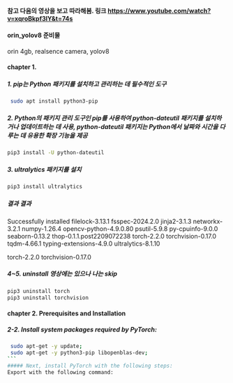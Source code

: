 ####  참고  다음의 영상을 보고 따라해봄.  링크 https://www.youtube.com/watch?v=xqroBkpf3lY&t=74s


#### orin_yolov8 준비물
orin 4gb, realsence camera, yolov8
#### chapter 1.
##### 1. pip는 Python 패키지를 설치하고 관리하는 데 필수적인 도구
``` bash
 sudo apt install python3-pip 
```
##### 2. Python의 패키지 관리 도구인 pip를 사용하여 python-dateutil 패키지를 설치하거나 업데이트하는 데 사용, python-dateutil 패키지는 Python에서 날짜와 시간을 다루는 데 유용한 확장 기능을 제공
``` bash
pip3 install -U python-dateutil
```
##### 3. ultralytics 패키지를 설치
``` bash
pip3 install ultralytics
```
##### 결과 결과
 Successfully installed filelock-3.13.1 fsspec-2024.2.0 jinja2-3.1.3 networkx-3.2.1 numpy-1.26.4 opencv-python-4.9.0.80 psutil-5.9.8 py-cpuinfo-9.0.0 seaborn-0.13.2 thop-0.1.1.post2209072238 torch-2.2.0 torchvision-0.17.0 tqdm-4.66.1 typing-extensions-4.9.0 ultralytics-8.1.10

torch-2.2.0 torchvision-0.17.0
##### 4~5. uninstall 영상에는 있으나 나는 skip
``` bash
pip3 uninstall torch
pip3 uninstall torchvision
```
#### chapter 2. Prerequisites and Installation
##### 2-2. Install system packages required by PyTorch:
```` bash
 sudo apt-get -y update; 
 sudo apt-get -y python3-pip libopenblas-dev;
```
##### Next, install PyTorch with the following steps:
Export with the following command:


